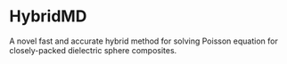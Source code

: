 # HybridMD
A novel fast and accurate hybrid method for solving Poisson equation for closely-packed dielectric sphere composites.
